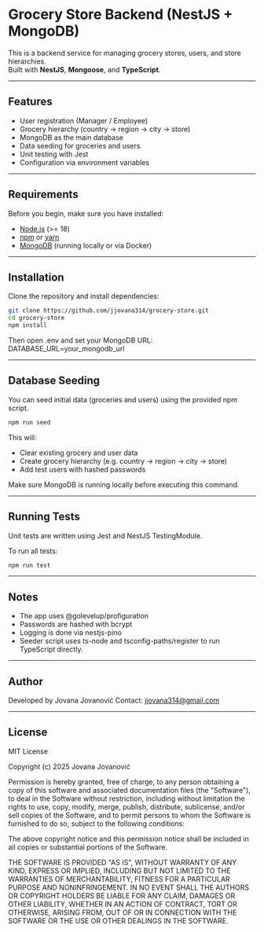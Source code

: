 # Grocery Store Backend (NestJS + MongoDB)

This is a backend service for managing grocery stores, users, and store hierarchies.  
Built with **NestJS**, **Mongoose**, and **TypeScript**.

---

## Features

- User registration (Manager / Employee)
- Grocery hierarchy (country → region → city → store)
- MongoDB as the main database
- Data seeding for groceries and users
- Unit testing with Jest
- Configuration via environment variables

---

## Requirements

Before you begin, make sure you have installed:

- [Node.js](https://nodejs.org/en/) (>= 18)
- [npm](https://www.npmjs.com/) or [yarn](https://yarnpkg.com/)
- [MongoDB](https://www.mongodb.com/try/download/community) (running locally or via Docker)

---

## Installation

Clone the repository and install dependencies:

```bash
git clone https://github.com/jjovana314/grocery-store.git
cd grocery-store
npm install
```

Then open .env and set your MongoDB URL:
DATABASE_URL=your_mongodb_url

---

## Database Seeding

You can seed initial data (groceries and users) using the provided npm script.

```bash
npm run seed
```
This will:
- Clear existing grocery and user data
- Create grocery hierarchy (e.g. country → region → city → store)
- Add test users with hashed passwords

Make sure MongoDB is running locally before executing this command.

---

## Running Tests

Unit tests are written using Jest and NestJS TestingModule.

To run all tests:
```bash
npm run test
```
---

## Notes

- The app uses @golevelup/profiguration
- Passwords are hashed with bcrypt
- Logging is done via nestjs-pino
- Seeder script uses ts-node and tsconfig-paths/register to run TypeScript directly.

---

## Author

Developed by Jovana Jovanović
Contact: jjovana314@gmail.com

---

## License

MIT License

Copyright (c) 2025 Jovana Jovanović

Permission is hereby granted, free of charge, to any person obtaining a copy
of this software and associated documentation files (the "Software"), to deal
in the Software without restriction, including without limitation the rights
to use, copy, modify, merge, publish, distribute, sublicense, and/or sell
copies of the Software, and to permit persons to whom the Software is
furnished to do so, subject to the following conditions:

The above copyright notice and this permission notice shall be included in
all copies or substantial portions of the Software.

THE SOFTWARE IS PROVIDED "AS IS", WITHOUT WARRANTY OF ANY KIND, EXPRESS OR
IMPLIED, INCLUDING BUT NOT LIMITED TO THE WARRANTIES OF MERCHANTABILITY,
FITNESS FOR A PARTICULAR PURPOSE AND NONINFRINGEMENT. IN NO EVENT SHALL THE
AUTHORS OR COPYRIGHT HOLDERS BE LIABLE FOR ANY CLAIM, DAMAGES OR OTHER
LIABILITY, WHETHER IN AN ACTION OF CONTRACT, TORT OR OTHERWISE, ARISING
FROM, OUT OF OR IN CONNECTION WITH THE SOFTWARE OR THE USE OR OTHER DEALINGS
IN THE SOFTWARE.

